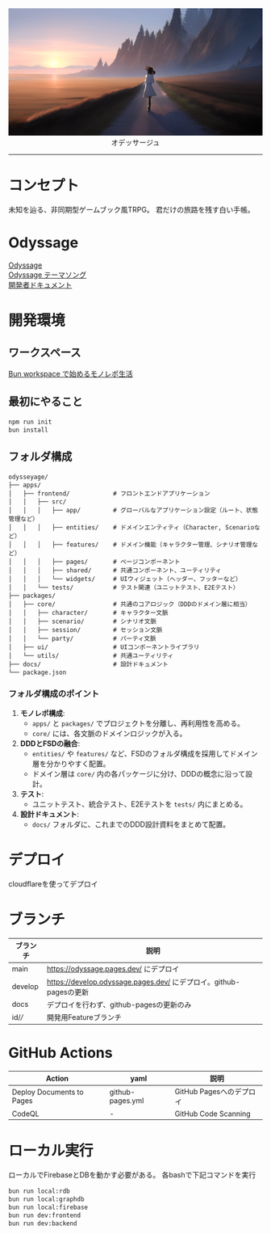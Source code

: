 <div><img src="./docs/astro/public/images/consept-art/top.png" /></div>

<div align="center">オデッサージュ</div>

---

# コンセプト

未知を辿る、非同期型ゲームブック風TRPG。
君だけの旅路を残す白い手帳。

# Odyssage
[Odyssage](https://odyssage.pages.dev/)  
[Odyssage テーマソング](https://suno.com/song/79917a5e-040d-4378-a1f3-3023fd161697)  
[開発者ドキュメント](https://hibohiboo.github.io/odyssage/ja/introduction/)

# 開発環境

## ワークスペース

[Bun workspace で始めるモノレポ生活](https://azukiazusa.dev/blog/bun-workspace/)

## 最初にやること

```
npm run init
bun install
```

## フォルダ構成

```
odysseyage/
├── apps/
│   ├── frontend/            # フロントエンドアプリケーション
│   │   ├── src/
│   │   │   ├── app/         # グローバルなアプリケーション設定（ルート、状態管理など）
│   │   │   ├── entities/    # ドメインエンティティ（Character, Scenarioなど）
│   │   │   ├── features/    # ドメイン機能（キャラクター管理、シナリオ管理など）
│   │   │   ├── pages/       # ページコンポーネント
│   │   │   ├── shared/      # 共通コンポーネント、ユーティリティ
│   │   │   └── widgets/     # UIウィジェット（ヘッダー、フッターなど）
│   │   └── tests/           # テスト関連（ユニットテスト、E2Eテスト）
├── packages/
│   ├── core/                # 共通のコアロジック（DDDのドメイン層に相当）
│   │   ├── character/       # キャラクター文脈
│   │   ├── scenario/        # シナリオ文脈
│   │   ├── session/         # セッション文脈
│   │   └── party/           # パーティ文脈
│   ├── ui/                  # UIコンポーネントライブラリ
│   └── utils/               # 共通ユーティリティ
├── docs/                    # 設計ドキュメント
└── package.json
```

### フォルダ構成のポイント

1.  **モノレポ構成**:
    *   `apps/` と `packages/` でプロジェクトを分離し、再利用性を高める。
    *   `core/` には、各文脈のドメインロジックが入る。
2.  **DDDとFSDの融合**:
    *   `entities/` や `features/` など、FSDのフォルダ構成を採用してドメイン層を分かりやすく配置。
    *   ドメイン層は `core/` 内の各パッケージに分け、DDDの概念に沿って設計。
3.  **テスト**:
    *   ユニットテスト、統合テスト、E2Eテストを `tests/` 内にまとめる。
4.  **設計ドキュメント**:
    *   `docs/` フォルダに、これまでのDDD設計資料をまとめて配置。
 

# デプロイ

cloudflareを使ってデプロイ

# ブランチ

ブランチ|説明
--|--
main|https://odyssage.pages.dev/ にデプロイ
develop|https://develop.odyssage.pages.dev/ にデプロイ。github-pagesの更新
docs|デプロイを行わず、github-pagesの更新のみ
id/*/*|開発用Featureブランチ

# GitHub Actions

Action|yaml|説明|
--|--|--
Deploy Documents to Pages|github-pages.yml|GitHub Pagesへのデプロイ
CodeQL|-|GitHub Code Scanning|

# ローカル実行

ローカルでFirebaseとDBを動かす必要がある。
各bashで下記コマンドを実行

```
bun run local:rdb
bun run local:graphdb
bun run local:firebase
bun run dev:frontend
bun run dev:backend

```


